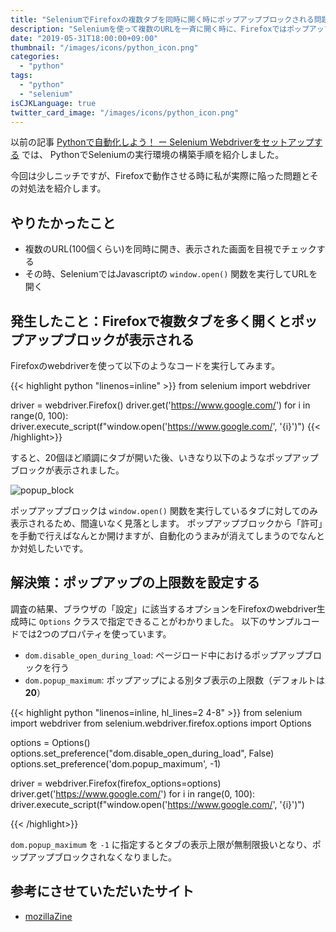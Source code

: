 ```yaml
---
title: "SeleniumでFirefoxの複数タブを同時に開く時にポップアップブロックされる問題に対処する"
description: "Seleniumを使って複数のURLを一斉に開く時に、Firefoxではポップアップブロックが表示されてしまいます。"
date: "2019-05-31T18:00:00+09:00"
thumbnail: "/images/icons/python_icon.png"
categories:
  - "python"
tags:
  - "python"
  - "selenium"
isCJKLanguage: true
twitter_card_image: "/images/icons/python_icon.png"
---
```


以前の記事 [Pythonで自動化しよう！ ー Selenium Webdriverをセットアップする](/post/python/setup-selenium-webdriver/) では、
PythonでSeleniumの実行環境の構築手順を紹介しました。

今回は少しニッチですが、Firefoxで動作させる時に私が実際に陥った問題とその対処法を紹介します。

<!--adsense-->

## やりたかったこと

* 複数のURL(100個くらい)を同時に開き、表示された画面を目視でチェックする
* その時、SeleniumではJavascriptの `window.open()` 関数を実行してURLを開く

## 発生したこと：Firefoxで複数タブを多く開くとポップアップブロックが表示される

Firefoxのwebdriverを使って以下のようなコードを実行してみます。

{{< highlight python "linenos=inline" >}}
from selenium import webdriver

driver = webdriver.Firefox()
driver.get('https://www.google.com/')
for i in range(0, 100):
    driver.execute_script(f"window.open('https://www.google.com/', '{i}')")
{{< /highlight>}}

すると、20個ほど順調にタブが開いた後、いきなり以下のようなポップアップブロックが表示されました。

![popup_block](/images/20190601/popup_block.png)

ポップアップブロックは `window.open()` 関数を実行しているタブに対してのみ表示されるため、間違いなく見落とします。
ポップアップブロックから「許可」を手動で行えばなんとか開けますが、自動化のうまみが消えてしまうのでなんとか対処したいです。

<!--adsense-->

## 解決策：ポップアップの上限数を設定する

調査の結果、ブラウザの「設定」に該当するオプションをFirefoxのwebdriver生成時に `Options` クラスで指定できることがわかりました。
以下のサンプルコードでは2つのプロパティを使っています。

* `dom.disable_open_during_load`: ページロード中におけるポップアップブロックを行う
* `dom.popup_maximum`: ポップアップによる別タブ表示の上限数（デフォルトは **20**）

{{< highlight python "linenos=inline, hl_lines=2 4-8" >}}
from selenium import webdriver
from selenium.webdriver.firefox.options import Options

options = Options()
options.set_preference("dom.disable_open_during_load", False)
options.set_preference('dom.popup_maximum', -1)

driver = webdriver.Firefox(firefox_options=options)
driver.get('https://www.google.com/')
for i in range(0, 100):
    driver.execute_script(f"window.open('https://www.google.com/', '{i}')")

{{< /highlight>}}

`dom.popup_maximum` を `-1` に指定するとタブの表示上限が無制限扱いとなり、ポップアップブロックされなくなりました。

## 参考にさせていただいたサイト

* [mozillaZine](http://kb.mozillazine.org/About:config_entries)

